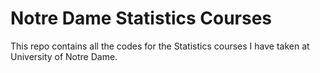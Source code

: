 # Notre Dame Statistics Courses
This repo contains all the codes for the Statistics courses I have taken at University of Notre Dame.
